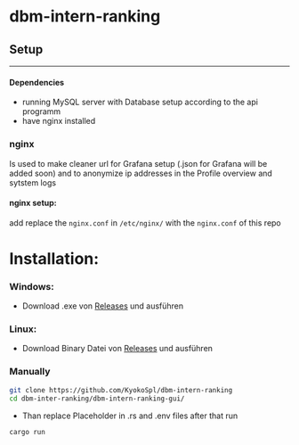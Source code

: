 # dbm-intern-ranking

## Setup

---

#### Dependencies

- running MySQL server with Database setup according to the api programm
- have nginx installed

### nginx

Is used to make cleaner url for Grafana setup (.json for Grafana will be added soon) and to anonymize ip addresses in the Profile overview and sytstem logs

#### nginx setup:

add replace the `nginx.conf` in `/etc/nginx/` with the `nginx.conf` of this repo

# Installation:

### Windows:

- Download .exe von [Releases](https://github.com/KyokoSpl/dbm-intern-ranking/releases/tag/1.0.0) und ausführen

### Linux:

- Download Binary Datei von [Releases](https://github.com/KyokoSpl/dbm-intern-ranking/releases/tag/1.0.0) und ausführen

### Manually

```sh
git clone https://github.com/KyokoSpl/dbm-intern-ranking
cd dbm-inter-ranking/dbm-intern-ranking-gui/
```

- Than replace Placeholder in .rs and .env files after that run

```sh
cargo run
```
